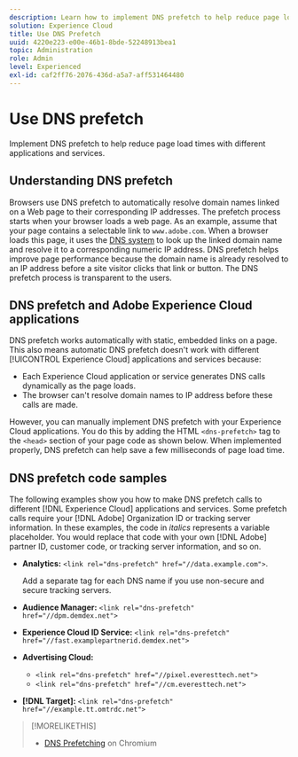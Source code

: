 ```yaml
---
description: Learn how to implement DNS prefetch to help reduce page load times with different applications and services in Experience Cloud.
solution: Experience Cloud
title: Use DNS Prefetch 
uuid: 4220e223-e00e-46b1-8bde-52248913bea1
topic: Administration
role: Admin
level: Experienced
exl-id: caf2ff76-2076-436d-a5a7-aff531464480
---
```

# Use DNS prefetch

Implement DNS prefetch to help reduce page load times with different applications and services.

## Understanding DNS prefetch

Browsers use DNS prefetch to automatically resolve domain names linked on a Web page to their corresponding IP addresses. The prefetch process starts when your browser loads a web page. As an example, assume that your page contains a selectable link to `www.adobe.com`. When a browser loads this page, it uses the [DNS system](https://www.networksolutions.com/support/what-is-a-domain-name-server-dns-and-how-does-it-work/) to look up the linked domain name and resolve it to a corresponding numeric IP address. DNS prefetch helps improve page performance because the domain name is already resolved to an IP address before a site visitor clicks that link or button. The DNS prefetch process is transparent to the users. 

## DNS prefetch and Adobe Experience Cloud applications

DNS prefetch works automatically with static, embedded links on a page. This also means automatic DNS prefetch doesn't work with different [!UICONTROL Experience Cloud] applications and services because: 

* Each Experience Cloud application or service generates DNS calls dynamically as the page loads.
* The browser can't resolve domain names to IP address before these calls are made.

However, you can manually implement DNS prefetch with your Experience Cloud applications. You do this by adding the HTML `<dns-prefetch>` tag to the `<head>` section of your page code as shown below. When implemented properly, DNS prefetch can help save a few milliseconds of page load time. 

## DNS prefetch code samples

The following examples show you how to make DNS prefetch calls to different [!DNL Experience Cloud] applications and services. Some prefetch calls require your [!DNL Adobe] Organization ID or tracking server information. In these examples, the code in *italics* represents a variable placeholder. You would replace that code with your own [!DNL Adobe] partner ID, customer code, or tracking server information, and so on. 

* **Analytics:** `<link rel="dns-prefetch" href="//data.example.com">`. 

  Add a separate tag for each DNS name if you use non-secure and secure tracking servers. 

* **Audience Manager:** `<link rel="dns-prefetch" href="//dpm.demdex.net">` 

* **Experience Cloud ID Service:** `<link rel="dns-prefetch" href="//fast.examplepartnerid.demdex.net">` 

* **Advertising Cloud:** 

  * `<link rel="dns-prefetch" href="//pixel.everesttech.net">`    
  * `<link rel="dns-prefetch" href="//cm.everesttech.net">`    
    
* **[!DNL Target]:** `<link rel="dns-prefetch" href="//example.tt.omtrdc.net">`

>[!MORELIKETHIS]
>
>* [DNS Prefetching](https://www.chromium.org/developers/design-documents/dns-prefetching) on Chromium

